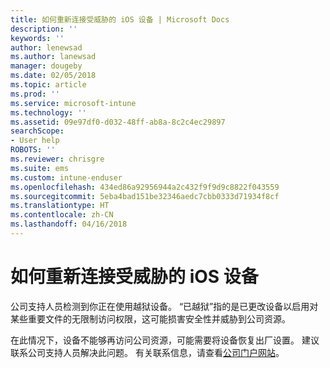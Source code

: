 ```yaml
---
title: 如何重新连接受威胁的 iOS 设备 | Microsoft Docs
description: ''
keywords: ''
author: lenewsad
ms.author: lanewsad
manager: dougeby
ms.date: 02/05/2018
ms.topic: article
ms.prod: ''
ms.service: microsoft-intune
ms.technology: ''
ms.assetid: 09e97df0-d032-48ff-ab8a-8c2c4ec29897
searchScope:
- User help
ROBOTS: ''
ms.reviewer: chrisgre
ms.suite: ems
ms.custom: intune-enduser
ms.openlocfilehash: 434ed86a92956944a2c432f9f9d9c8822f043559
ms.sourcegitcommit: 5eba4bad151be32346aedc7cbb0333d71934f8cf
ms.translationtype: HT
ms.contentlocale: zh-CN
ms.lasthandoff: 04/16/2018
---
```

# <a name="how-to-reconnect-a-compromised-ios-device"></a>如何重新连接受威胁的 iOS 设备

公司支持人员检测到你正在使用越狱设备。 “已越狱”指的是已更改设备以启用对某些重要文件的无限制访问权限，这可能损害安全性并威胁到公司资源。 

在此情况下，设备不能够再访问公司资源，可能需要将设备恢复出厂设置。 建议联系公司支持人员解决此问题。 有关联系信息，请查看[公司门户网站](https://portal.manage.microsoft.com#HelpDeskDialog)。
